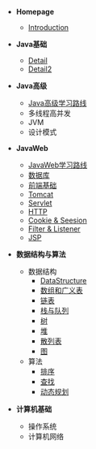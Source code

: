 - **Homepage**
  - [Introduction](Homepage/Intro)

- **Java基础**
  - [Detail](Java基础/Detail.md)
  - [Detail2](Java基础/Detail2.md)
  
- **Java高级**
  - [Java高级学习路线](Java高级/Java高级学习路线.md)
  - 多线程高并发
  - JVM
  - 设计模式

- **JavaWeb**
  - [JavaWeb学习路线](JavaWeb/JavaWeb学习路线.md)
  - [数据库](JavaWeb/数据库.md)
  - [前端基础](JavaWeb/前端基础.md)
  - [Tomcat](JavaWeb/Tomcat.md)
  - [Servlet](JavaWeb/Servlet.md)
  - [HTTP](JavaWeb/HTTP协议.md)
  - [Cookie & Seesion](JavaWeb/Cookie_Session.md)
  - [Filter & Listener](JavaWeb/Filter_Listener.md)
  - [JSP](JavaWeb/JSP.md)
  
- **数据结构与算法**
  - 数据结构
    - [DataStructure](数据结构与算法/DataStructure.md)
    - [数组和广义表](数据结构与算法/数组和广义表.md)
    - [链表](数据结构与算法/链表.md)
    - [栈与队列](数据结构与算法/栈与队列.md)
    - [树](数据结构与算法/树.md)
    - [堆](数据结构与算法/堆.md)
    - [散列表](数据结构与算法/散列表.md)
    - [图](数据结构与算法/图.md)
  - 算法
    - [排序](数据结构与算法/排序.md)
    - [查找](数据结构与算法/排序.md)
    - [动态规划](数据结构与算法/动态规划.md)
  
- **计算机基础**
  - 操作系统
  - 计算机网络